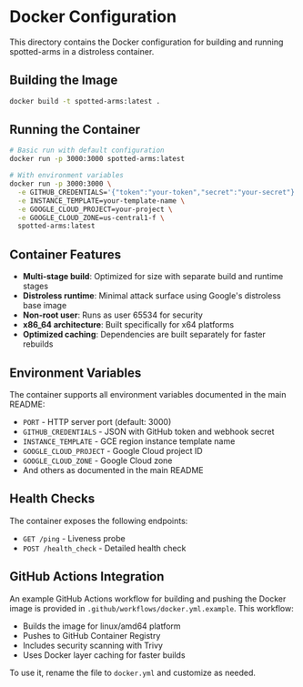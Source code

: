# Docker Configuration

This directory contains the Docker configuration for building and running spotted-arms in a distroless container.

## Building the Image

```bash
docker build -t spotted-arms:latest .
```

## Running the Container

```bash
# Basic run with default configuration
docker run -p 3000:3000 spotted-arms:latest

# With environment variables
docker run -p 3000:3000 \
  -e GITHUB_CREDENTIALS='{"token":"your-token","secret":"your-secret"}' \
  -e INSTANCE_TEMPLATE=your-template-name \
  -e GOOGLE_CLOUD_PROJECT=your-project \
  -e GOOGLE_CLOUD_ZONE=us-central1-f \
  spotted-arms:latest
```

## Container Features

- **Multi-stage build**: Optimized for size with separate build and runtime stages
- **Distroless runtime**: Minimal attack surface using Google's distroless base image
- **Non-root user**: Runs as user 65534 for security
- **x86_64 architecture**: Built specifically for x64 platforms
- **Optimized caching**: Dependencies are built separately for faster rebuilds

## Environment Variables

The container supports all environment variables documented in the main README:

- `PORT` - HTTP server port (default: 3000)
- `GITHUB_CREDENTIALS` - JSON with GitHub token and webhook secret
- `INSTANCE_TEMPLATE` - GCE region instance template name
- `GOOGLE_CLOUD_PROJECT` - Google Cloud project ID
- `GOOGLE_CLOUD_ZONE` - Google Cloud zone
- And others as documented in the main README

## Health Checks

The container exposes the following endpoints:
- `GET /ping` - Liveness probe
- `POST /health_check` - Detailed health check

## GitHub Actions Integration

An example GitHub Actions workflow for building and pushing the Docker image is provided in `.github/workflows/docker.yml.example`. This workflow:

- Builds the image for linux/amd64 platform
- Pushes to GitHub Container Registry
- Includes security scanning with Trivy
- Uses Docker layer caching for faster builds

To use it, rename the file to `docker.yml` and customize as needed.